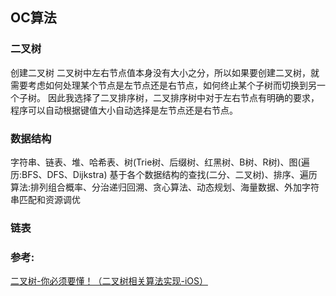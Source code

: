 ##  OC算法
### 二叉树

创建二叉树
二叉树中左右节点值本身没有大小之分，所以如果要创建二叉树，就需要考虑如何处理某个节点是左节点还是右节点，如何终止某个子树而切换到另一个子树。 因此我选择了二叉排序树，二叉排序树中对于左右节点有明确的要求，程序可以自动根据键值大小自动选择是左节点还是右节点。



### 数据结构
字符串、链表、堆、哈希表、树(Trie树、后缀树、红黑树、B树、R树)、图(遍历:BFS、DFS、Dijkstra)
基于各个数据结构的查找(二分、二叉树)、排序、遍历
算法:排列组合概率、分治递归回溯、贪心算法、动态规划、海量数据、外加字符串匹配和资源调优


### 链表




### 参考:
[二叉树-你必须要懂！（二叉树相关算法实现-iOS）](http://www.cnblogs.com/manji/p/4903990.html#3347022)  


